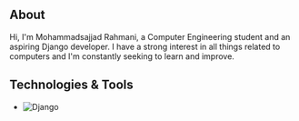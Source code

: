 ## About
Hi, I'm Mohammadsajjad Rahmani, a Computer Engineering student and an aspiring Django developer. I have a strong interest in all things related to computers and I'm constantly seeking to learn and improve.

## Technologies & Tools
- ![Django](https://img.shields.io/badge/Django-092E20?style=for-the-badge&logo=django&logoColor=white)

<!---
Mohammadsajjad-Rahmani/Mohammadsajjad-Rahmani is a ✨ special ✨ repository because its `README.md` (this file) appears on your GitHub profile.
You can click the Preview link to take a look at your changes.
--->
